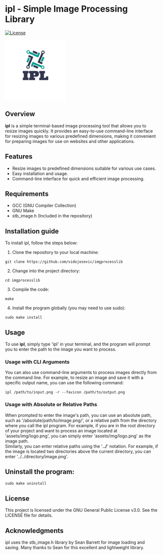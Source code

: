 # ipl - Simple Image Processing Library
<span style="color:#blue">[![License](https://img.shields.io/badge/license-GPL--3.0-blue.svg)](https://github.com/vidojesevic/imgprocesslib/blob/main/LICENSE)</span>

![Alt text](ipl.png)

## Overview 
**ipl** is a simple terminal-based image processing tool that allows you to resize 
images quickly. It provides an easy-to-use command-line interface for resizing 
images to various predefined dimensions, making it convenient for preparing 
images for use on websites and other applications.

## Features
- Resize images to predefined dimensions suitable for various use cases.<br />
- Easy installation and usage.<br />
- Command-line interface for quick and efficient image processing.<br />

## Requirements
- GCC (GNU Compiler Collection)
- GNU Make
- stb_image.h (Included in the repository)

## Installation guide
To install ipl, follow the steps below: 
1. Clone the repository to your local machine:<br />
```
git clone https://github.com/vidojesevic/imgprocesslib
```
2. Change into the project directory:<br />
```
cd imgprocesslib
```
3. Compile the code:<br />
```
make
```
4. Install the program globally (you may need to use sudo):<br />
```
sudo make install
```
## Usage
To use **ipl**, simply type 'ipl' in your terminal, and the program will 
prompt you to enter the path to the image you want to process.
### Usage with CLI Arguments
You can also use command-line arguments to process images directly from 
the command line. For example, to resize an image and save it with a 
specific output name, you can use the following command:
```
ipl /path/to/input.png -r --favicon /path/to/output.png
```
### Usage with Absolute or Relative Paths
When prompted to enter the image's path, you can use an absolute path, such as 
'/absolute/path/to/image.png/', or a relative path from the directory where you 
call the ipl program. For example, if you are in the root directory of your 
project and want to process an image located at 'assets/img/logo.png', 
you can simply enter 'assets/img/logo.png' as the image path.<br />
Similarly, you can enter relative paths using the '**../**' notation. For example, 
if the image is located two directories above the current directory, you can 
enter '../../directory/image.png'.

## Uninstall the program:
```
sudo make uninstall
```
## License
This project is licensed under the GNU General Public License v3.0. 
See the LICENSE file for details.
## Acknowledgments
ipl uses the stb_image.h library by Sean Barrett for image loading and saving. 
Many thanks to Sean for this excellent and lightweight library.

